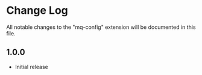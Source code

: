 # Change Log

All notable changes to the "mq-config" extension will be documented in this file.

## 1.0.0

- Initial release

